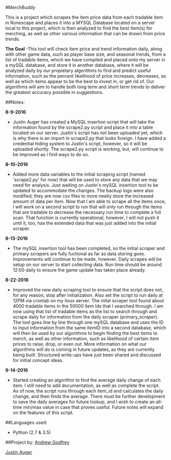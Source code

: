 #MerchBuddy

This is a project which scrapes the item price data from each tradable item in Runescape and places it into a MYSQL Database located on a server local to this project, which is then analyzed to find the best item(s) for merching, as well as other various information that can be drawn from price trends. 

**The Goal**
-This tool will check item price and trend information daily, along with other game data, such as player base size, and seasonal trends, from a list of tradable items, which we have compiled and placed onto my server in a mySQL database, and store it in another database, where it will be analyzed daily by our propietary algorithms to find and predict useful information, such as the percent likelihood of price increases, decreases, as well as which items appear to be the best to invest in, or get rid of. Our algorithms will aim to handle both long term and short term trends to deliver the greatest accuracy possible in suggestions. 

##Notes:

**8-9-2016**
- Justin Auger has created a MySQL insertion script that will take the information found by the scrape2.py script and place it into a table located on our server. Justin's script has not been uploaded yet, which is why there is an import in scrape2.py that looks foreign. I have added a credential hiding system to Justin's script, however, so it will be uploaded shortly. The scrape2.py script is working, but, will continue to be improved as I find ways to do so.

**8-10-2016**
- Added more data variables to the initial scraping script (named 'scrape2.py' for now) that will be used to store any data that we may need for analysis. Just waiting on Justin's mySQL insertion tool to be updated to accommodate the changes. The backup logs were also modified; they are now csv files to more neatly store the increased amount of data  per item. Now that I am able to scrape all the items once, I will work on a second script to run that will only run through the items that are tradable to decrease the necessary run time to complete a full scan. That function is currently operational, however, I will not push it until it, too, has the extended data that was just added into the initial scraper. 

**8-13-2016**
- The mySQL insertion tool has been completed, so the initial scraper and primary scrapers are fully fuctional as far as data storing goes. Improvements will continue to be made, however. Daily scrapes will be setup on our server to start collecting data. Run time should be around 12:00 daily to ensure the game update has taken place already.  

**8-22-2016**
- Improved the new daily scraping tool to ensure that the script does not, for any reason, stop after initialization. Also set the script to run daily at 12PM via crontab on my linux server. The inital scraper tool found about 4000 tradable items in the 50000 item Ids that I searched through. I am now using that list of tradable items as the list to search through and scrape daily for information from the daily scraper (primary_scraper). The tool goes line by line through one mySQL database and uses the ID to input information from the same itemID into a second database, which will then be used by our algorithms to begin finding the best items to merch, as well as other information, such as likelihood of certain item prices to raise, drop, or even out. More information on what our algorithms will do is coming in future updates, as they are currently being built. Structured write-ups have just been shared and discussed for initial concept ideas. 
 
**9-14-2016**
- Started creating an algorithm to find the average daily change of each item. I still need to add documentation, as well as complete the script. As of now, the script runs through each item_id and calculates the daily change, and then finds the average. There must be further development to save the daily averages for future lookup, and I wish to create an all-time min/max value in case that proves useful. Future notes will expand on the features of this script. 

##Languages used:
- Python (2.7 & 3.5)

##Project by: 
[Andrew Godfrey](https://github.com/agodfrey3/)

[Justin Auger](http://justnaugr.github.io)

